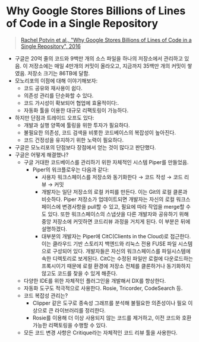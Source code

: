 # Why Google Stores Billions of Lines of Code in a Single Repository

> [Rachel Potvin et al., "Why Google Stores Billions of Lines of Code in a Single Repository", 2016](https://dl.acm.org/doi/10.1145/2854146)

- 구글은 20억 줄의 코드와 9백만 개의 소스 파일을 하나의 저장소에서 관리하고 있음. 이 저장소에는 매일 4만개의 커밋이 올라오고, 지금까지 35백만 개의 커밋이 쌓였음. 저장소 크기는 86TB에 달함.
- 모노리포의 이점에 대해 이야기해보자:
  - 코드 공유와 재사용이 쉽다.
  - 의존성 관리를 단순화할 수 있다.
  - 코드 가시성이 확보되어 협업에 효율적이다:.
  - 자동화 툴을 이용한 대규모 리팩토링이 가능하다.
- 하지만 단점과 트레이드 오프도 있다:
  - 개발과 실행 양쪽에 툴링을 위한 투자가 필요하다.
  - 불필요한 의존성, 코드 검색을 비롯한 코드베이스의 복잡성이 높아진다.
  - 코드 건정성을 유지하기 위한 노력이 필요하다.
- 구글은 모노리포의 단점보다 장점에서 얻는 것이 많다고 판단했다.
- 구글은 어떻게 해결했나?
  - 구글 거대한 코드베이스를 관리하기 위한 자체적인 시스템 Piper를 만들었음.
    - Piper의 워크플로우는 다음과 같다:
      - 사용자 워크스페이스를 저장소와 동기화한다 → 코드 작성 → 코드 리뷰 → 커밋
      - 개발자는 일단 저장소의 로컬 카피를 만든다. 이는 Git의 로컬 클론과 비슷하다. Piper 저장소가 업데이트되면 개발자는 자신의 로컬 워크스페이스에 변경사항을 pull할 수 있고, 필요에 따라 작업을 merge할 수도 있다. 또한 워크스페이스의 스냅샷을 다른 개발자와 공유하기 위해 중앙 저장소에 커밋하면 코드리뷰 과정을 거치게 된다. 이 부분은 뒤에 설명하겠다.
      - 대부분의 개발자는 Piper에 CitC(Clients in the Cloud)로 접근한다. 이는 클라우드 기반 스토리지 백엔드와 리눅스 전용 FUSE 파일 시스템으로 구성되어 있다. 개발자들은 자신의 워크스페이스를 파일시스템에 속한 디렉토리로 보게된다. CitC는 수정된 파일만 로컬에 다운로드하는 프록시이기 때문에 로컬 환경에 저장소 전체를 클론하거나 동기화하지 않고도 코드를 찾을 수 있게 해준다.
  - 다양한 IDE를 위한 자체적인 플러그인을 개발해서 DX를 향상한다.
  - 자동화 도구도 적극적으로 사용한다. Rosie, Tricorder, CodeSearch 등.
  - 코드 복잡성 관리는?
    - Clipper 같은 도구로 종속성 그래프를 분석해 불필요한 의존성이나 필요 이상으로 큰 라이브러리를 정리한다.
    - Rosie를 이용해 더 이상 사용되지 않는 코드를 제거하고, 이전 코드와 호환 가능한 리팩토링을 수행할 수 있다.
  - 모든 코드 변경 사항은 Critique라는 자체적인 코드 리뷰 툴을 사용한다.
